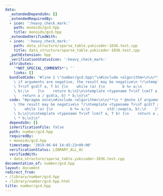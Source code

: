 ```yaml
---
data:
  _extendedDependsOn: []
  _extendedRequiredBy:
  - icon: ':heavy_check_mark:'
    path: monoids/gcd.hpp
    title: monoids/gcd.hpp
  _extendedVerifiedWith:
  - icon: ':heavy_check_mark:'
    path: data_structure/sparse_table.yukicoder-1036.test.cpp
    title: data_structure/sparse_table.yukicoder-1036.test.cpp
  _pathExtension: hpp
  _verificationStatusIcon: ':heavy_check_mark:'
  attributes:
    '*NOT_SPECIAL_COMMENTS*': ''
    links: []
  bundledCode: "#line 2 \"number/gcd.hpp\"\n#include <algorithm>\n\n/**\n * @note\
    \ if arguments are negative, the result may be negative\n */\ntemplate <typename\
    \ T>\nT gcd(T a, T b) {\n    while (a) {\n        b %= a;\n        std::swap(a,\
    \ b);\n    }\n    return b;\n}\n\ntemplate <typename T>\nT lcm(T a, T b) {\n \
    \   return a / gcd(a, b) * b;\n}\n"
  code: "#pragma once\n#include <algorithm>\n\n/**\n * @note if arguments are negative,\
    \ the result may be negative\n */\ntemplate <typename T>\nT gcd(T a, T b) {\n\
    \    while (a) {\n        b %= a;\n        std::swap(a, b);\n    }\n    return\
    \ b;\n}\n\ntemplate <typename T>\nT lcm(T a, T b) {\n    return a / gcd(a, b)\
    \ * b;\n}\n"
  dependsOn: []
  isVerificationFile: false
  path: number/gcd.hpp
  requiredBy:
  - monoids/gcd.hpp
  timestamp: '2019-06-04 14:45:23+09:00'
  verificationStatus: LIBRARY_ALL_AC
  verifiedWith:
  - data_structure/sparse_table.yukicoder-1036.test.cpp
documentation_of: number/gcd.hpp
layout: document
redirect_from:
- /library/number/gcd.hpp
- /library/number/gcd.hpp.html
title: number/gcd.hpp
---
```

